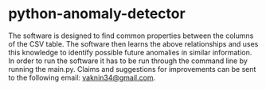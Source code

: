 # python-anomaly-detector

The software is designed to find common properties between the columns of the CSV table.
The software then learns the above relationships and uses this knowledge to identify possible future anomalies in similar information.
In order to run the software it has to be run through the command line by running the main.py.
Claims and suggestions for improvements can be sent to the following email:
vaknin34@gmail.com.























